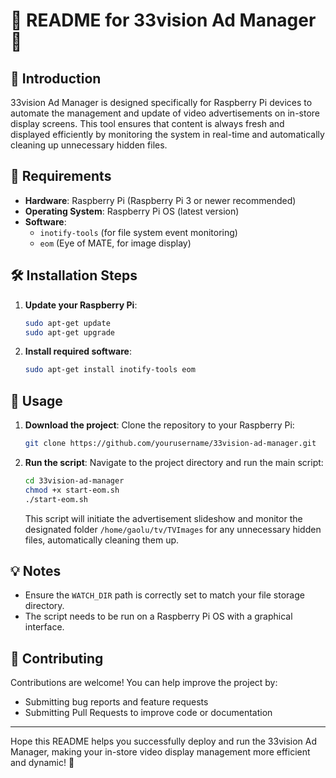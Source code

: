 
# 🌟 README for 33vision Ad Manager 🌟

## 🚀 Introduction

33vision Ad Manager is designed specifically for Raspberry Pi devices to automate the management and update of video advertisements on in-store display screens. This tool ensures that content is always fresh and displayed efficiently by monitoring the system in real-time and automatically cleaning up unnecessary hidden files.

## 🔧 Requirements

- **Hardware**: Raspberry Pi (Raspberry Pi 3 or newer recommended)
- **Operating System**: Raspberry Pi OS (latest version)
- **Software**:
  - `inotify-tools` (for file system event monitoring)
  - `eom` (Eye of MATE, for image display)

## 🛠 Installation Steps

1. **Update your Raspberry Pi**:
   ```bash
   sudo apt-get update
   sudo apt-get upgrade
   ```

2. **Install required software**:
   ```bash
   sudo apt-get install inotify-tools eom
   ```

## 📝 Usage

1. **Download the project**:
   Clone the repository to your Raspberry Pi:
   ```bash
   git clone https://github.com/yourusername/33vision-ad-manager.git
   ```

2. **Run the script**:
   Navigate to the project directory and run the main script:
   ```bash
   cd 33vision-ad-manager
   chmod +x start-eom.sh
   ./start-eom.sh
   ```

   This script will initiate the advertisement slideshow and monitor the designated folder `/home/gaolu/tv/TVImages` for any unnecessary hidden files, automatically cleaning them up.

## 💡 Notes

- Ensure the `WATCH_DIR` path is correctly set to match your file storage directory.
- The script needs to be run on a Raspberry Pi OS with a graphical interface.

## 🌟 Contributing

Contributions are welcome! You can help improve the project by:

- Submitting bug reports and feature requests
- Submitting Pull Requests to improve code or documentation

---

Hope this README helps you successfully deploy and run the 33vision Ad Manager, making your in-store video display management more efficient and dynamic! 🎉
